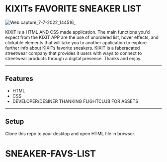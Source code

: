 KIXITs FAVORITE SNEAKER LIST
============

![Web capture_7-7-2022_144516_](https://user-images.githubusercontent.com/108539014/177853504-d7c95f67-6def-48a4-9565-4c16bbf85314.jpeg)


KIXIT is a HTML AND CSS made application. The main functions you'd expect from the KIXIT APP are the use of unordered list, hover effects, and clickable elements that will take you to another application to explore further info about KIXITs favorite sneakers. KIXIT is a faberacated streetwear company that provides it users with ways to connect to streetwear products through a digital presence. Thanks and enjoy.


---

## Features
- HTML
- CSS
- DEVELOPER/DESINER THANKING FLIGHTCLUB FOR ASSETS


---

## Setup
Clone this repo to your desktop and open HTML file in browser. 


# SNEAKER-FAVS-LIST
